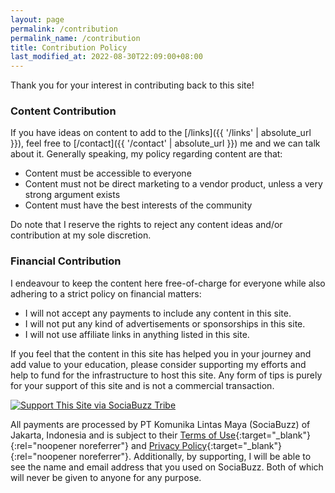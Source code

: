 ```yaml
---
layout: page
permalink: /contribution
permalink_name: /contribution
title: Contribution Policy
last_modified_at: 2022-08-30T22:09:00+08:00
---
```


Thank you for your interest in contributing back to this site!

### Content Contribution

If you have ideas on content to add to the [/links]({{ '/links' | absolute_url }}), feel free to [/contact]({{ '/contact' | absolute_url }}) me and we can talk about it. Generally speaking, my policy regarding content are that:

- Content must be accessible to everyone
- Content must not be direct marketing to a vendor product, unless a very strong argument exists
- Content must have the best interests of the community

Do note that I reserve the rights to reject any content ideas and/or contribution at my sole discretion.

### Financial Contribution

I endeavour to keep the content here free-of-charge for everyone while also adhering to a strict policy on financial matters:

- I will not accept any payments to include any content in this site.
- I will not put any kind of advertisements or sponsorships in this site.
- I will not use affiliate links in anything listed in this site.

If you feel that the content in this site has helped you in your journey and add value to your education, please consider supporting my efforts and help to fund for the infrastructure to host this site. Any form of tips is purely for your support of this site and is not a commercial transaction.

<a href="https://sociabuzz.com/securitypuppy/tribe" target="_blank" rel="noopener noreferrer"><img class="donate_button" alt="Support This Site via SociaBuzz Tribe" src="{{ '/assets/sociabuzz.png' | absolute_url }}"></a>

All payments are processed by PT Komunika Lintas Maya (SociaBuzz) of Jakarta, Indonesia and is subject to their [Terms of Use](https://sociabuzz.com/i/terms){:target="_blank"}{:rel="noopener noreferrer"} and [Privacy Policy](https://sociabuzz.com/i/privacy){:target="_blank"}{:rel="noopener noreferrer"}. Additionally, by supporting, I will be able to see the name and email address that you used on SociaBuzz. Both of which will never be given to anyone for any purpose.
